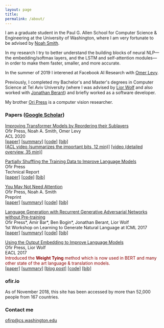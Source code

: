 ```yaml
---
layout: page
title: 
permalink: /about/
---
```


I am a graduate student in the Paul G. Allen School for Computer Science & Engineering at the University of Washington, where I am very fortunate to be advised by [Noah Smith](https://homes.cs.washington.edu/~nasmith/). 

In my research I try to better understand the building blocks of neural NLP—the embedding/softmax layers, and the LSTM and self-attention modules—in order to make them faster, smaller, and more accurate. 

In the summer of 2019 I interened at Facebook AI Research with [Omer Levy](https://levyomer.wordpress.com/). 

Previously, I completed my Bachelor's and Master's degrees in Computer Science at Tel Aviv University (where I was advised by [Lior Wolf](http://www.cs.tau.ac.il/~wolf/) and also worked with [Jonathan Berant](http://www.cs.tau.ac.il/~joberant/)) and briefly worked as a software developer. 

My brother [Ori Press](https://oripress.com/) is a computer vision researcher. 

### Papers ([Google Scholar](https://scholar.google.com/citations?user=LeHa8psAAAAJ))

[Improving Transformer Models by Reordering their Sublayers](https://ofir.io/sandwich_transformer.pdf) <br>
Ofir Press, Noah A. Smith, Omer Levy <br>
ACL 2020 <br>
[[paper]](https://www.aclweb.org/anthology/2020.acl-main.270.pdf) [[summary]](https://ofir.io/Improving-Transformer-Models-by-Reordering-their-Sublayers/) [[code]](https://github.com/ofirpress/sandwich_transformer)  [[bib]](https://www.aclweb.org/anthology/2020.acl-main.270.bib) <br>
[[ACL video (summarizes the important bits, 12 min)]](https://slideslive.com/38928925/improving-transformer-models-by-reordering-their-sublayers) [[video (detailed overview, 35 min)]](https://www.youtube.com/watch?v=rFuuGEj3AhU)  <br>

[Partially Shuffling the Training Data to Improve Language Models](https://arxiv.org/abs/1903.04167) <br>
Ofir Press <br>
Technical Report <br>
[[paper]](https://arxiv.org/abs/1903.04167) [[code]](https://github.com/ofirpress/PartialShuffle) [[bib]](https://github.com/ofirpress/PartialShuffle#reference) <br>


[You May Not Need Attention](https://arxiv.org/abs/1810.13409)  <br>
Ofir Press, Noah A. Smith  <br>
Preprint <br>
[[paper]](https://arxiv.org/abs/1810.13409) [[summary]](https://www.shortscience.org/paper?bibtexKey=journals/corr/1810.13409&a=ofirpress)  [[code]](https://github.com/ofirpress/YouMayNotNeedAttention)  [[bib]](https://github.com/ofirpress/YouMayNotNeedAttention#reference)  <br> 


[Language Generation with Recurrent Generative Adversarial Networks without Pre-training](https://arxiv.org/abs/1706.01399)  <br>
Ofir Press\*, Amir Bar\*, Ben Bogin\*, Jonathan Berant, Lior Wolf  <br>
1st Workshop on Learning to Generate Natural Language at ICML 2017 <br>
[[paper]](https://arxiv.org/abs/1706.01399) [[summary]](https://www.shortscience.org/paper?bibtexKey=journals/corr/PressBBBW17&a=ofirpress) [[code]](https://github.com/amirbar/rnn.wgan)  [[bib]](https://github.com/amirbar/rnn.wgan#reference) <br> 


[Using the Output Embedding to Improve Language Models](https://www.aclweb.org/anthology/E17-2025) <br>
Ofir Press, Lior Wolf <br>
EACL 2017 <br>
<span style="color:DarkRed">Introduced the **Weight Tying** method which is now used in BERT and many other state of the art language & translation models.</span> <br>
[[paper]](https://www.aclweb.org/anthology/E17-2025.pdf) [[summary]](https://www.shortscience.org/paper?bibtexKey=10.18653/v1/e17-2025&a=ofirpress) [[blog post]](https://ofir.io/Neural-Language-Modeling-From-Scratch/#weight-tying)  [[code]](https://github.com/ofirpress/UsingTheOutputEmbedding)  [[bib]](https://www.aclweb.org/anthology/E17-2025.bib) <br> 


<!-- ### Service
Reviewer: NeuralGen 2019, NAACL 2019 (secondary reviewer), EMNLP 2019 (secondary reviewer), ACL 2020 (secondary reviewer), SustaiNLP 2020, EACL 2021

-->

### ofir.io

As of November 2018, this site has been accessed by more than 52,000 people from 167 countries.


### Contact me

[ofirp@cs.washington.edu](mailto:ofirp@cs.washington.edu)
